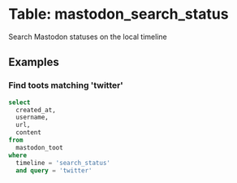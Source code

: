 # Table: mastodon_search_status

Search Mastodon statuses on the local timeline

## Examples

### Find toots matching 'twitter'

```sql
select
  created_at,
  username,
  url,
  content
from
  mastodon_toot
where
  timeline = 'search_status'
  and query = 'twitter'
```
